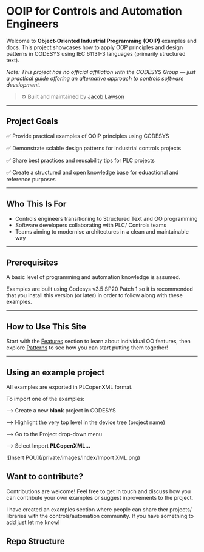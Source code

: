 # OOIP for Controls and Automation Engineers
Welcome to **Object-Oriented Industrial Programming (OOIP)** examples and docs.
This project showcases how to apply OOP principles and design patterns in CODESYS using IEC 61131-3 languages (primarily structured text).

*Note: This project has no official affiliation with the CODESYS Group — just a practical guide offering an alternative approach to controls software development.*

> ⚙️ Built and maintained by [Jacob Lawson](https://www.linkedin.com/in/jacob-lawson/)

---

## Project Goals

✅ Provide practical examples of OOIP principles using CODESYS

✅ Demonstrate sclable design patterns for industrial controls projects

✅ Share best practices and reusability tips for PLC projects

✅ Create a structured and open knowledge base for eduactional and reference purposes

---

## Who This Is For

- Controls engineers transitioning to Structured Text and OO programming
- Software developers collaborating with PLC/ Controls teams
- Teams aiming to modernise architectures in a clean and maintainable way

---

## Prerequisites

A basic level of programming and automation knowledge is assumed. 

Examples are built using Codesys v3.5 SP20 Patch 1 so it is recommended that you install this version (or later) in order to follow along with these examples.

---

## How to Use This Site

Start with the [Features](./features/FunctionBlocks.md) section to learn about individual OO features, then explore [Patterns](./patterns/Command.md) to see how you can start putting them together!

---

## Using an example project

All examples are exported in PLCopenXML format.

To import one of the examples:

--> Create a new **blank** project in CODESYS

--> Highlight the very top level in the device tree (project name)

--> Go to the Project drop-down menu

--> Select Import **PLCopenXML...**

![Insert POU](/private/images/Index/Import XML.png)

## Want to contribute?

Contributions are welcome! Feel free to get in touch and discuss how you can contribute your own examples or suggest inprovements to the project.

I have created an examples section where people can share ther projects/ libraries with the controls/automation community. If you have something to add just let me know!

## Repo Structure


